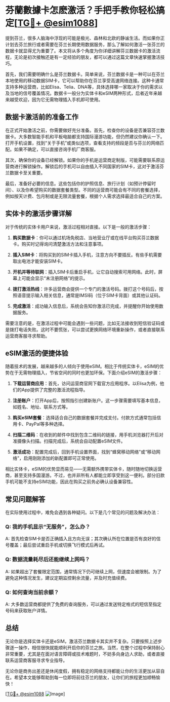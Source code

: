# 芬蘭數據卡怎麽激活？手把手教你轻松搞定[[TG💪+ @esim1088](https://t.me/s/esim1088)]

提到芬兰，很多人脑海中浮现的可能是极光、森林和北欧的静谧生活。而如果你正计划去芬兰旅行或者需要在芬兰长期使用数据服务，那么了解如何激活一张芬兰的数据卡就显得尤为重要了。本文将从多个角度为你详细讲解芬兰数据卡的激活流程，无论是初次接触还是有一定经验的朋友，都可以通过这篇文章快速掌握激活技巧。

首先，我们需要明确什么是芬兰数据卡。简单来说，芬兰数据卡是一种可以在芬兰本地使用的移动数据SIM卡，它可以帮助你在芬兰享受高速网络连接。这种卡通常支持多种运营商，比如Elisa、Telia、DNA等，具体选择哪一家取决于你的需求以及当地的信号覆盖情况。数据卡一般分为实体卡和eSIM两种形式，后者近年来越来越受欢迎，因为它无需物理插入手机即可使用。

## 数据卡激活前的准备工作

在正式开始激活之前，你需要做好充分准备。首先，检查你的设备是否兼容芬兰数据卡。大多数智能手机和平板电脑都支持国际漫游功能，但仍然建议你确认一下。打开手机设置，找到“关于手机”或类似选项，查看支持的频段是否与芬兰的网络匹配。如果不确定，可以直接咨询手机厂商客服。

其次，确保你的设备已经解锁。如果你的手机是运营商定制版，可能需要联系原运营商进行解锁操作。解锁后的手机可以自由插入不同国家的SIM卡，这对于激活芬兰数据卡至关重要。

最后，准备好必要的信息。这些包括你的护照信息、旅行计划（如预计停留时间）、以及你希望购买的数据套餐类型。不同的运营商可能会有不同的套餐选择，例如按天计费、包月制或是无限流量套餐，根据个人需求选择最适合自己的方案。

## 实体卡的激活步骤详解

对于传统的实体卡用户来说，激活过程相对直接。以下是一般的激活步骤：

1. **购买数据卡**：你可以通过机场免税店、当地营业厅或在线平台购买芬兰数据卡。购买时记得询问清楚激活方法和注意事项。
   
2. **插入SIM卡**：将购买到的SIM卡插入手机，注意方向不要插反。有些手机需要取出电池才能安装SIM卡。

3. **开机并等待联网**：插入SIM卡后重启手机，让它自动搜索可用网络。此时，屏幕上可能会显示“未注册网络”的提示。

4. **拨打激活热线**：许多运营商会提供一个专门的激活号码。拨打这个号码后，按照语音提示输入相关信息，通常是IMSI码（位于SIM卡背面）或其他认证码。

5. **完成激活**：成功输入信息后，系统会告知你激活已完成，并提醒你开始使用数据服务。

需要注意的是，在激活过程中可能会遇到一些问题，比如无法接收到短信验证码或是拨打电话失败。这时不要慌张，可以尝试更换网络环境重新操作，或者直接联系运营商客服寻求帮助。

## eSIM激活的便捷体验

随着技术的发展，越来越多的人倾向于使用eSIM。相比于传统实体卡，eSIM的优势在于无需物理插入，节省空间的同时也更加环保。下面介绍eSIM的激活步骤：

1. **下载运营商应用**：首先，访问运营商官网下载官方应用程序。以Elisa为例，他们的App提供了完整的激活流程指导。

2. **注册账户**：打开App后，按照指引创建新账户。这一步骤需要填写基本信息，如姓名、地址、联系方式等。

3. **购买eSIM套餐**：选择适合自己的数据套餐并完成支付。付款方式通常包括信用卡、PayPal等多种选择。

4. **扫描二维码**：在收到的邮件中找到包含二维码的链接，用手机浏览器打开后对准摄像头扫描。扫描完成后，系统会自动配置eSIM文件。

5. **激活成功**：配置完成后，回到手机设置界面，找到“蜂窝移动网络”或“移动网络”，启用刚刚添加的新配置即可正常使用。

相比实体卡，eSIM的优势显而易见——无需额外携带实体卡，随时随地切换运营商，甚至支持多国漫游。不过，也并非所有人都能立即享受到这一便利。部分旧款手机可能不支持eSIM功能，因此在购买之前务必确认设备兼容性。

## 常见问题解答

在实际使用过程中，难免会遇到各种疑问。以下是几个常见的问题及解决办法：

### Q: 我的手机显示“无服务”，怎么办？
A: 首先检查SIM卡是否正确插入且方向无误；其次确认所在位置是否有良好的信号覆盖；最后尝试重启手机或切换飞行模式后再试。

### Q: 数据流量耗尽后还能继续上网吗？
A: 如果超出了套餐限定范围，通常情况下仍可继续上网，但速度会被限制。为了避免这种情况发生，建议定期监控剩余流量，并及时充值续费。

### Q: 如何查询当前余额？
A: 大多数运营商都提供了免费的查询服务，可以通过发送特定格式的短信至指定号码来获取账户详情。

## 总结

无论你是选择实体卡还是eSIM，激活芬兰数据卡其实并不复杂。只要按照上述步骤逐一操作，相信很快就能顺利开启你的芬兰之旅。当然，在整个过程中保持耐心非常重要，尤其是在面对语言障碍或技术难题时，不妨多向身边人求助，或者直接联系运营商客服寻求专业指导。

无论你是商务出差还是休闲度假，拥有稳定的网络支持都能让你的生活更加从容自在。希望本文能够帮助到每一位即将前往芬兰的朋友，让你们的旅程更加顺畅愉快！

[[TG💪+ @esim1088](https://t.me/s/esim1088) ![Image](https://i.postimg.cc/4NQfJmqS/Snipaste-2025-05-13-00-14-12.png)]